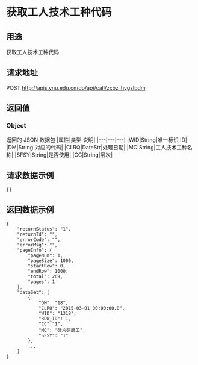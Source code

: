 # 获取工人技术工种代码

## 用途

获取工人技术工种代码

## 请求地址

POST http://apis.ynu.edu.cn/do/api/call/zxbz_hygzlbdm

## 返回值

### Object

返回的 JSON 数据包
|属性|类型|说明|
|---|---|---|
|WID|String|唯一标识 ID|
|DM|String|对应的代码|
|CLRQ|DateStr|处理日期|
|MC|String|工人技术工种名称|
|SFSY|String|是否使用|
|CC|String|层次|

## 请求数据示例

```
{}
```

## 返回数据示例

```
{
    "returnStatus": "1",
    "returnId": "",
    "errorCode": "",
    "errorMsg": "",
    "pageInfo": {
        "pageNum": 1,
        "pageSize": 1000,
        "startRow": 0,
        "endRow": 1000,
        "total": 269,
        "pages": 1
    },
    "dataSet": [
        {
            "DM": "18",
            "CLRQ": "2015-03-01 00:00:00.0",
            "WID": "1318",
            "ROW_ID": 1,
            "CC":"1",
            "MC": "硅片研磨工",
            "SFSY": "1"
        },
        ...
    ]
}
```
